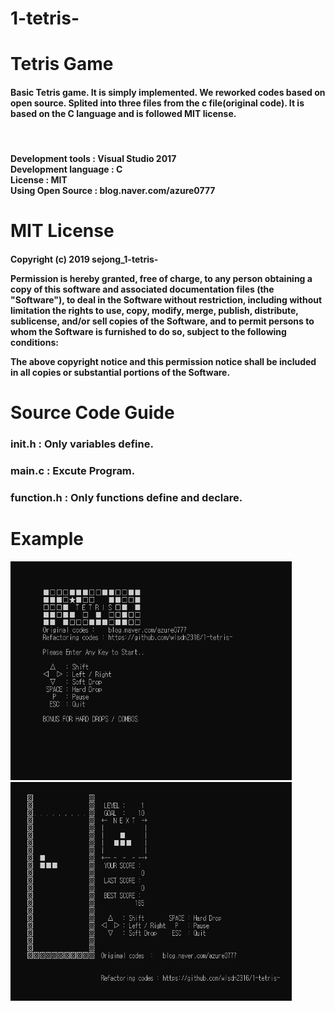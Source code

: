 # 1-tetris-

<h1>Tetris Game</h1>

<div><h4>Basic Tetris game. It is simply implemented. We reworked codes based on open source. Splited into three files from the c file(original code). It is based on the C language and is followed MIT license.</h4></div><br>
<div>
<h4>Development tools : Visual Studio 2017<br>
Development language : C<br>
License : MIT<br>
Using Open Source : blog.naver.com/azure0777 <br>
</h4></div>
<h1>MIT License</h1>
<div><h4>Copyright (c) 2019 sejong_1-tetris-

Permission is hereby granted, free of charge, to any person
obtaining a copy of this software and associated documentation
files (the "Software"), to deal in the Software without
restriction, including without limitation the rights to use,
copy, modify, merge, publish, distribute, sublicense, and/or sell
copies of the Software, and to permit persons to whom the
Software is furnished to do so, subject to the following
conditions:

The above copyright notice and this permission notice shall be
included in all copies or substantial portions of the Software.
</h4></div>
<h1>Source Code Guide</h1>
<div>
<h3>init.h : Only variables define.</h3>
<h3>main.c : Excute Program.</h3>
<h3>function.h : Only functions define and declare.</h3>
</div>

<h1>Example</h1>
<div>
<img src="/images/tetris_main.png" width="450px" height="350px" title="tetris_main" alt="main"></img><br/>
<img src="/images/tetris_excute.png" width="450px" height="350px" title="tetris_excute" alt="excute"></img><br/>
</div>